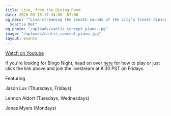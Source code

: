 ```yaml
---
title: Live, from the Dining Room
date: 2020-03-18 17:34:00 -07:00
og_desc: "“Live-streaming the smooth sounds of the city’s finest dining room…”  -
  Seattle Met"
og_photo: "/uploads/canlis_concept_piano.jpg"
image: "/uploads/canlis_concept_piano.jpg"
layout: events
---
```


<div class="EventsButton mt1 mb10">
  <a class="Caption" href="https://youtu.be/OEEzVFWiLg0">
    Watch on Youtube
  </a>
</div>

If you're looking for Bingo Night, head on over <a href="/bingo">here</a> for how to play or just click the link above and join the livestream at 8:30 PST on Fridays.

<p class="Caption">Featuring</p>

Jason Lux (Thursdays, Fridays)

Lennon Aldort (Tuesdays, Wednesdays)

Jonas Myers (Mondays)